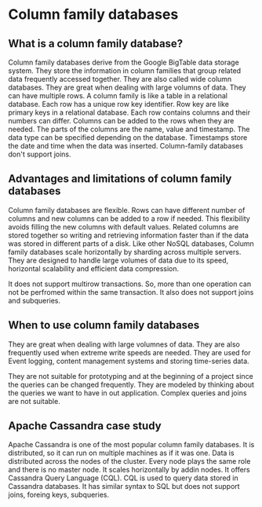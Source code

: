 # Column family databases

## What is a column family database?

Column family databases derive from the Google BigTable data storage system. They store the information
in column families that group related data frequently accessed together. They are also called wide
column databases. They are great when dealing with large volumns of data. They can have multiple rows.
A column family is like a table in a relational database. Each row has a unique row key identifier.
Row key are like primary keys in a relational database. Each row contains columns and their numbers
can differ. Columns can be added to the rows when they are needed. The parts of the columns are the
name, value and timestamp. The data type can be specified depending on the database. Timestamps store
the date and time when the data was inserted. Column-family databases don't support joins.

## Advantages and limitations of column family databases

Column family databases are flexible. Rows can have different number of columns and new columns can be
added to a row if needed. This flexibility avoids filling the new columns with default values. Related
columns are stored together so writing and retrieving information faster than if the data was stored
in different parts of a disk. Like other NoSQL databases, Column family databases scale horizontally 
by sharding across multiple servers. They are designed to handle large volumes of data due to its speed, 
horizontal scalability and efficient data compression.

It does not support multirow transactions. So, more than one operation can not be perfromed within 
the same transaction. It also does not support joins and subqueries.

## When to use column family databases

They are great when dealing with large volumnes of data. They are also frequently used when extreme
write speeds are needed. They are used for Event logging, content management systems and 
storing time-series data. 

They are not suitable for prototyping and at the beginning of a project since the queries can be changed
frequently. They are modeled by thinking about the queries we want to have in out application. Complex
queries and joins are not suitable.

## Apache Cassandra case study

Apache Cassandra is one of the most popular column family databases. It is distributed, so it can run
on multiple machines as if it was one. Data is distributed across the nodes of the cluster. Every node
plays the same role and there is no master node. It scales horizontally by addin nodes. It offers 
Cassandra  Query Language (CQL). CQL is used to query data stored in Cassandra databases. It has
similar syntax to SQL but does not support joins, foreing keys, subqueries.